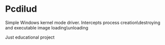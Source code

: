 # Pcdilud
Simple Windows kernel mode driver. Intercepts process creation\destroying and executable image loading\unloading

Just educational project
